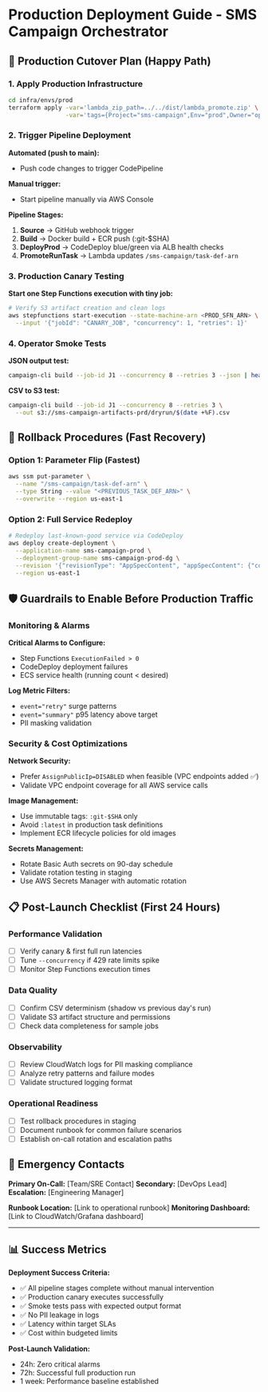 # Production Deployment Guide - SMS Campaign Orchestrator

## 🎯 Production Cutover Plan (Happy Path)

### 1. Apply Production Infrastructure

```bash
cd infra/envs/prod
terraform apply -var='lambda_zip_path=../../dist/lambda_promote.zip' \
                -var='tags={Project="sms-campaign",Env="prod",Owner="ops"}'
```

### 2. Trigger Pipeline Deployment

**Automated (push to main):**
- Push code changes to trigger CodePipeline

**Manual trigger:**
- Start pipeline manually via AWS Console

**Pipeline Stages:**
1. **Source** → GitHub webhook trigger
2. **Build** → Docker build + ECR push (:git-$SHA)
3. **DeployProd** → CodeDeploy blue/green via ALB health checks
4. **PromoteRunTask** → Lambda updates `/sms-campaign/task-def-arn`

### 3. Production Canary Testing

**Start one Step Functions execution with tiny job:**
```bash
# Verify S3 artifact creation and clean logs
aws stepfunctions start-execution --state-machine-arn <PROD_SFN_ARN> \
  --input '{"jobId": "CANARY_JOB", "concurrency": 1, "retries": 1}'
```

### 4. Operator Smoke Tests

**JSON output test:**
```bash
campaign-cli build --job-id J1 --concurrency 8 --retries 3 --json | head
```

**CSV to S3 test:**
```bash
campaign-cli build --job-id J1 --concurrency 8 --retries 3 \
  --out s3://sms-campaign-artifacts-prd/dryrun/$(date +%F).csv
```

## 🔄 Rollback Procedures (Fast Recovery)

### Option 1: Parameter Flip (Fastest)
```bash
aws ssm put-parameter \
  --name "/sms-campaign/task-def-arn" \
  --type String --value "<PREVIOUS_TASK_DEF_ARN>" \
  --overwrite --region us-east-1
```

### Option 2: Full Service Redeploy
```bash
# Redeploy last-known-good service via CodeDeploy
aws deploy create-deployment \
  --application-name sms-campaign-prod \
  --deployment-group-name sms-campaign-prod-dg \
  --revision '{"revisionType": "AppSpecContent", "appSpecContent": {"content": "{\"version\": 1, \"Resources\": [{\"TargetService\": {\"Type\": \"AWS::ECS::Service\", \"Properties\": {\"TaskDefinition\": \"<PREVIOUS_TASK_DEF_ARN>\", \"LoadBalancerInfo\": {\"ContainerName\": \"campaign\", \"ContainerPort\": 8080}}}}]}"}}' \
  --region us-east-1
```

## 🛡️ Guardrails to Enable Before Production Traffic

### Monitoring & Alarms

**Critical Alarms to Configure:**
- Step Functions `ExecutionFailed > 0`
- CodeDeploy deployment failures
- ECS service health (running count < desired)

**Log Metric Filters:**
- `event="retry"` surge patterns
- `event="summary"` p95 latency above target
- PII masking validation

### Security & Cost Optimizations

**Network Security:**
- Prefer `AssignPublicIp=DISABLED` when feasible (VPC endpoints added ✅)
- Validate VPC endpoint coverage for all AWS service calls

**Image Management:**
- Use immutable tags: `:git-$SHA` only
- Avoid `:latest` in production task definitions
- Implement ECR lifecycle policies for old images

**Secrets Management:**
- Rotate Basic Auth secrets on 90-day schedule
- Validate rotation testing in staging
- Use AWS Secrets Manager with automatic rotation

## 📋 Post-Launch Checklist (First 24 Hours)

### Performance Validation
- [ ] Verify canary & first full run latencies
- [ ] Tune `--concurrency` if 429 rate limits spike
- [ ] Monitor Step Functions execution times

### Data Quality
- [ ] Confirm CSV determinism (shadow vs previous day's run)
- [ ] Validate S3 artifact structure and permissions
- [ ] Check data completeness for sample jobs

### Observability
- [ ] Review CloudWatch logs for PII masking compliance
- [ ] Analyze retry patterns and failure modes
- [ ] Validate structured logging format

### Operational Readiness
- [ ] Test rollback procedures in staging
- [ ] Document runbook for common failure scenarios
- [ ] Establish on-call rotation and escalation paths

## 🚨 Emergency Contacts

**Primary On-Call:** [Team/SRE Contact]
**Secondary:** [DevOps Lead]
**Escalation:** [Engineering Manager]

**Runbook Location:** [Link to operational runbook]
**Monitoring Dashboard:** [Link to CloudWatch/Grafana dashboard]

---

## 📊 Success Metrics

**Deployment Success Criteria:**
- ✅ All pipeline stages complete without manual intervention
- ✅ Production canary executes successfully
- ✅ Smoke tests pass with expected output format
- ✅ No PII leakage in logs
- ✅ Latency within target SLAs
- ✅ Cost within budgeted limits

**Post-Launch Validation:**
- 24h: Zero critical alarms
- 72h: Successful full production run
- 1 week: Performance baseline established